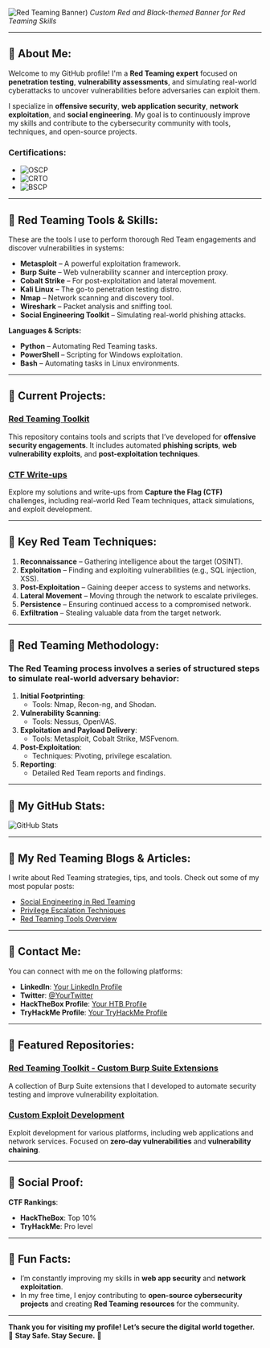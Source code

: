![Red Teaming Banner](https://i.imgur.com/8zdU42b.jpeg))
*Custom Red and Black-themed Banner for Red Teaming Skills*

---

## 🔴 About Me:
Welcome to my GitHub profile! I'm a **Red Teaming expert** focused on **penetration testing**, **vulnerability assessments**, and simulating real-world cyberattacks to uncover vulnerabilities before adversaries can exploit them.

I specialize in **offensive security**, **web application security**, **network exploitation**, and **social engineering**. My goal is to continuously improve my skills and contribute to the cybersecurity community with tools, techniques, and open-source projects.

### Certifications:
- ![OSCP](https://img.shields.io/badge/OSCP-Active-red?style=flat)
- ![CRTO](https://img.shields.io/badge/CRTO-Active-red?style=flat)
- ![BSCP](https://img.shields.io/badge/BSCP-Active-red?style=flat)

---

## 🔴 Red Teaming Tools & Skills:
These are the tools I use to perform thorough Red Team engagements and discover vulnerabilities in systems:

- **Metasploit** – A powerful exploitation framework.
- **Burp Suite** – Web vulnerability scanner and interception proxy.
- **Cobalt Strike** – For post-exploitation and lateral movement.
- **Kali Linux** – The go-to penetration testing distro.
- **Nmap** – Network scanning and discovery tool.
- **Wireshark** – Packet analysis and sniffing tool.
- **Social Engineering Toolkit** – Simulating real-world phishing attacks.

**Languages & Scripts:**
- **Python** – Automating Red Teaming tasks.
- **PowerShell** – Scripting for Windows exploitation.
- **Bash** – Automating tasks in Linux environments.

---

## 🔴 Current Projects:
### [Red Teaming Toolkit](https://github.com/your-repository)
This repository contains tools and scripts that I’ve developed for **offensive security engagements**. It includes automated **phishing scripts**, **web vulnerability exploits**, and **post-exploitation techniques**.

### [CTF Write-ups](https://github.com/your-ctf-writeups)
Explore my solutions and write-ups from **Capture the Flag (CTF)** challenges, including real-world Red Team techniques, attack simulations, and exploit development.

---

## 🔴 Key Red Team Techniques:
1. **Reconnaissance** – Gathering intelligence about the target (OSINT).
2. **Exploitation** – Finding and exploiting vulnerabilities (e.g., SQL injection, XSS).
3. **Post-Exploitation** – Gaining deeper access to systems and networks.
4. **Lateral Movement** – Moving through the network to escalate privileges.
5. **Persistence** – Ensuring continued access to a compromised network.
6. **Exfiltration** – Stealing valuable data from the target network.

---

## 🔴 Red Teaming Methodology:
### The **Red Teaming** process involves a series of structured steps to simulate real-world adversary behavior:

1. **Initial Footprinting**: 
   - Tools: Nmap, Recon-ng, and Shodan.
2. **Vulnerability Scanning**: 
   - Tools: Nessus, OpenVAS.
3. **Exploitation and Payload Delivery**:
   - Tools: Metasploit, Cobalt Strike, MSFvenom.
4. **Post-Exploitation**: 
   - Techniques: Pivoting, privilege escalation.
5. **Reporting**:
   - Detailed Red Team reports and findings.

---

## 🔴 My GitHub Stats:
![GitHub Stats](https://github-readme-stats.vercel.app/api?username=your-username&show_icons=true&hide_title=true&count_private=true&hide=prs&theme=radical)

---

## 🔴 My **Red Teaming** Blogs & Articles:
I write about Red Teaming strategies, tips, and tools. Check out some of my most popular posts:

- [Social Engineering in Red Teaming](https://your-article-link)
- [Privilege Escalation Techniques](https://your-article-link)
- [Red Teaming Tools Overview](https://your-article-link)

---

## 🔴 Contact Me:
You can connect with me on the following platforms:

- **LinkedIn**: [Your LinkedIn Profile](https://linkedin.com/in/your-profile)
- **Twitter**: [@YourTwitter](https://twitter.com/your-profile)
- **HackTheBox Profile**: [Your HTB Profile](https://www.hackthebox.eu/profile/your-profile)
- **TryHackMe Profile**: [Your TryHackMe Profile](https://tryhackme.com/p/yourprofile)

---

## 🔴 Featured Repositories:

### [Red Teaming Toolkit - Custom Burp Suite Extensions](https://github.com/your-burp-extensions)
A collection of Burp Suite extensions that I developed to automate security testing and improve vulnerability exploitation.

### [Custom Exploit Development](https://github.com/your-custom-exploits)
Exploit development for various platforms, including web applications and network services. Focused on **zero-day vulnerabilities** and **vulnerability chaining**.

---

## 🔴 Social Proof:

**CTF Rankings**:  
- **HackTheBox**: Top 10%  
- **TryHackMe**: Pro level

---

## 🔴 Fun Facts:
- I’m constantly improving my skills in **web app security** and **network exploitation**.
- In my free time, I enjoy contributing to **open-source cybersecurity projects** and creating **Red Teaming resources** for the community.

---

**Thank you for visiting my profile! Let’s secure the digital world together.**  
🔴 **Stay Safe. Stay Secure.** 🔴
